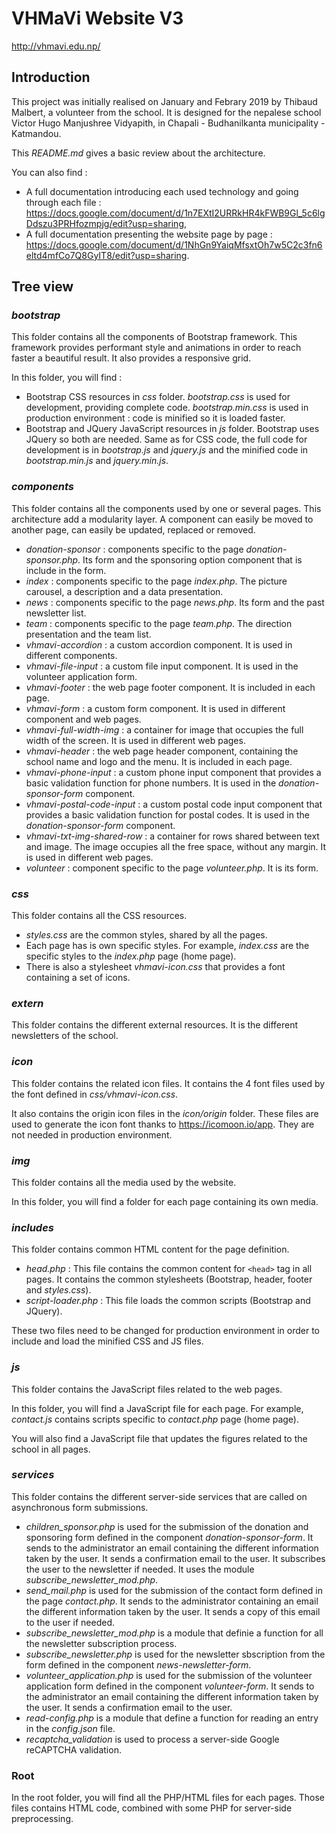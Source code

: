 # VHMaVi Website V3

<http://vhmavi.edu.np/>

## Introduction

This project was initially realised on January and Febrary 2019 by Thibaud Malbert, a volunteer from the school. It is designed for the nepalese school Victor Hugo Manjushree Vidyapith, in Chapali - Budhanilkanta municipality - Katmandou.

This *README.md* gives a basic review about the architecture.

You can also find :

* A full documentation introducing each used technology and going through each file : <https://docs.google.com/document/d/1n7EXtI2URRkHR4kFWB9Gl_5c6lgDdszu3PRHfozmpjg/edit?usp=sharing>,
* A full documentation presenting the website page by page : <https://docs.google.com/document/d/1NhGn9YaiqMfsxtOh7w5C2c3fn6eltd4mfCo7Q8GyIT8/edit?usp=sharing>.

## Tree view

### *bootstrap*

This folder contains all the components of Bootstrap framework. This framework provides performant style and animations in order to reach faster a beautiful result. It also provides a responsive grid.

In this folder, you will find :

* Bootstrap CSS resources in *css* folder. *bootstrap.css* is used for development, providing complete code. *bootstrap.min.css* is used in production environment : code is minified so it is loaded faster.
* Bootstrap and JQuery JavaScript resources in *js* folder. Bootstrap uses JQuery so both are needed. Same as for CSS code, the full code for development is in *bootstrap.js* and *jquery.js* and the minified code in *bootstrap.min.js* and *jquery.min.js*.

### *components*

This folder contains all the components used by one or several pages. This architecture add a modularity layer. A component can easily be moved to another page, can easily be updated, replaced or removed.

* *donation-sponsor* : components specific to the page *donation-sponsor.php*. Its form and the sponsoring option component that is include in the form.
* *index* : components specific to the page *index.php*. The picture carousel, a description and a data presentation.
* *news* : components specific to the page *news.php*. Its form and the past newsletter list.
* *team* : components specific to the page *team.php*. The direction presentation and the team list.
* *vhmavi-accordion* : a custom accordion component. It is used in different components.
* *vhmavi-file-input* : a custom file input component. It is used in the volunteer application form.
* *vhmavi-footer* : the web page footer component. It is included in each page.
* *vhmavi-form* : a custom form component. It is used in different component and web pages.
* *vhmavi-full-width-img* : a container for image that occupies the full width of the screen. It is used in different web pages.
* *vhmavi-header* : the web page header component, containing the school name and logo and the menu. It is included in each page.
* *vhmavi-phone-input* : a custom phone input component that provides a basic validation function for phone numbers. It is used in the *donation-sponsor-form* component.
* *vhmavi-postal-code-input* : a custom postal code input component that provides a basic validation function for postal codes. It is used in the *donation-sponsor-form* component.
* *vhmavi-txt-img-shared-row* : a container for rows shared between text and image. The image occupies all the free space, without any margin. It is used in different web pages.
* *volunteer* : component specific to the page *volunteer.php*. It is its form.

### *css*

This folder contains all the CSS resources.

* *styles.css* are the common styles, shared by all the pages.
* Each page has is own specific styles. For example, *index.css* are the specific styles to the *index.php* page (home page).
* There is also a stylesheet *vhmavi-icon.css* that provides a font containing a set of icons.

### *extern*

This folder contains the different external resources. It is the different newsletters of the school.

### *icon*

This folder contains the related icon files. It contains the 4 font files used by the font defined in *css/vhmavi-icon.css*.

It also contains the origin icon files in the *icon/origin* folder. These files are used to generate the icon font thanks to <https://icomoon.io/app>. They are not needed in production environment.

### *img*

This folder contains all the media used by the website.

In this folder, you will find a folder for each page containing its own media.

### *includes*

This folder contains common HTML content for the page definition.

* *head.php* : This file contains the common content for `<head>` tag in all pages. It contains the common stylesheets (Bootstrap, header, footer and *styles.css*).
* *script-loader.php* : This file loads the common scripts (Bootstrap and JQuery).

These two files need to be changed for production environment in order to include and load the minified CSS and JS files.

### *js*

This folder contains the JavaScript files related to the web pages.

In this folder, you will find a JavaScript file for each page. For example, *contact.js* contains scripts specific to *contact.php* page (home page).

You will also find a JavaScript file that updates the figures related to the school in all pages.

### *services*

This folder contains the different server-side services that are called on asynchronous form submissions.

* *children_sponsor.php* is used for the submission of the donation and sponsoring form defined in the component *donation-sponsor-form*. It sends to the administrator an email containing the different information taken by the user. It sends a confirmation email to the user. It subscribes the user to the newsletter if needed. It uses the module *subscribe_newsletter_mod.php*.
* *send_mail.php* is used for the submission of the contact form defined in the page *contact.php*. It sends to the administrator containing an email the different information taken by the user. It sends a copy of this email to the user if needed.
* *subscribe_newsletter_mod.php* is a module that definie a function for all the newsletter subscription process.
* *subscribe_newsletter.php* is used for the newsletter sbscription from the form defined in the component *news-newsletter-form*.
* *volunteer_application.php* is used for the submission of the volunteer application form defined in the component *volunteer-form*. It sends to the administrator an email containing the different information taken by the user. It sends a confirmation email to the user.
* *read-config.php* is a module that define a function for reading an entry in the *config.json* file.
* *recaptcha_validation* is used to process a server-side Google reCAPTCHA validation.

### Root

In the root folder, you will find all the PHP/HTML files for each pages. Those files contains HTML code, combined with some PHP for server-side preprocessing.